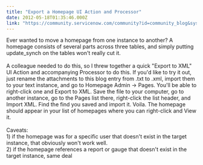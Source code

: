 ```yaml
---
title: "Export a Homepage UI Action and Processor"
date: 2012-05-18T01:35:46.000Z
link: "https://community.servicenow.com/community?id=community_blog&sys_id=f7fca6a5dbd0dbc01dcaf3231f9619fd"
---
```

<p>Ever wanted to move a homepage from one instance to another? A homepage consists of several parts across three tables, and simply putting update_synch on the tables won't really cut it.<br /><br />A colleague needed to do this, so I threw together a quick "Export to XML" UI Action and accompanying Processor to do this. If you'd like to try it out, just rename the attachments to this blog entry from .txt to .xml, import them to your text instance, and go to Homepage Admin -&gt; Pages. You'll be able to right-click one and Export to XML. Save the file to your computer, go to another instance, go to the Pages list there, right-click the list header, and Import XML. Find the find you saved and import it. Voila. The homepage should appear in your list of homepages where you can right-click and View it.<br /><br />Caveats:<br />1) if the homepage was for a specific user that doesn't exist in the target instance, that obviously won't work well.<br />2) if the homepage references a report or gauge that doesn't exist in the target instance, same deal</p>